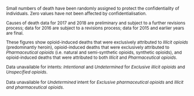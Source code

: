 <small>
Small numbers of death have been randomly assigned to protect the confidentiality of individuals. Zero values have not been affected by confidentialisation.

Causes of death data for 2017 and 2018 are preliminary and subject to a further revisions process; data for 2016 are subject to a revisions process; data for 2015 and earlier years are final.

These figures show opioid-induced deaths that were exclusively attributed to *Illicit opioids* (predominantly heroin), opioid-induced deaths that were exclusively attributed to *Pharmaceutical opioids* (i.e. natural and semi-synthetic opioids, synthetic opioids), and opioid-induced deaths that were attributed to both *Illicit* and *Pharmaceutical opioids*.

Data unavailable for intents: *Intentional* and *Undetermined* for *Exclusive illicit opioids* and *Unspecified opioids*.

Data unavailable for *Undetermined* intent for *Exclusive pharmaceutical opioids* and *Illicit and pharmaceutical opioids*.
</small>
